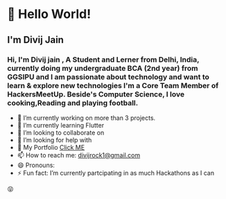 

<!--
**diiviij/diiviij** is a ✨ _special_ ✨ repository because its `README.md` (this file) appears on your GitHub profile.-->
<h1>  👋 Hello World! </h1></center>
<h2> I'm Divij Jain </h2>
<h3>Hi, I'm   Divij jain , A Student and Lerner from Delhi, India, currently doing my undergraduate BCA (2nd year) from GGSIPU and I am passionate about technology and want to learn & explore new technologies I'm a Core Team Member of HackersMeetUp. Beside's Computer Science, I love cooking,Reading and playing football.</h3>


- 🔭 I’m currently working on  more than 3 projects.
- 🌱 I’m currently learning Flutter
- 👯 I’m looking to collaborate on 
- 🤔 I’m looking for help with 
- 💬 My Portfolio   <a href="https://diiviij.github.io/portfolio">Click ME </a>
- 📫 How to reach me: divijrock1@gmail.com
- 😄 Pronouns:
- ⚡ Fun fact:  I’m currently partcipating in as much Hackathons as I can



 :stuck_out_tongue_closed_eyes:
 

